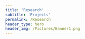 ```yaml
---
title: 'Research'
subtitle: 'Projects'
permalink: /Research
header_type: hero
header_img: /Pictures/Banner1.png
---
```


